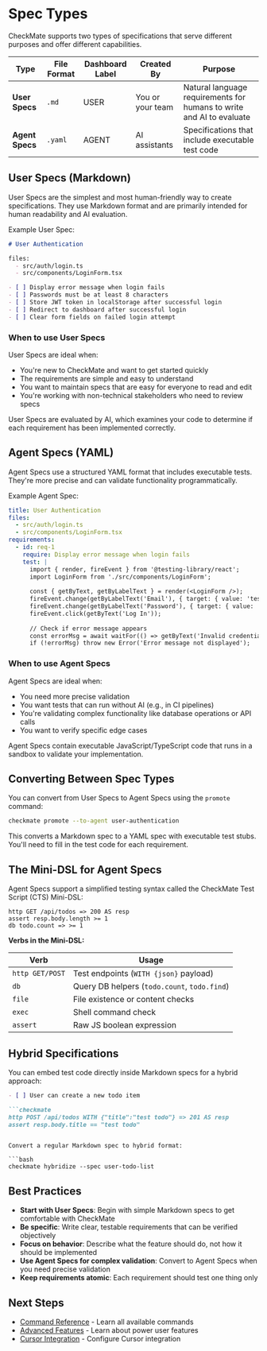 # Spec Types

CheckMate supports two types of specifications that serve different purposes and offer different capabilities.

| Type | File Format | Dashboard Label | Created By | Purpose |
|------|-------------|-----------------|------------|---------|
| **User Specs** | `.md` | USER | You or your team | Natural language requirements for humans to write and AI to evaluate |
| **Agent Specs** | `.yaml` | AGENT | AI assistants | Specifications that include executable test code |

## User Specs (Markdown)

User Specs are the simplest and most human-friendly way to create specifications. They use Markdown format and are primarily intended for human readability and AI evaluation.

Example User Spec:

```markdown
# User Authentication

files:
  - src/auth/login.ts
  - src/components/LoginForm.tsx

- [ ] Display error message when login fails
- [ ] Passwords must be at least 8 characters
- [ ] Store JWT token in localStorage after successful login
- [ ] Redirect to dashboard after successful login
- [ ] Clear form fields on failed login attempt
```

### When to use User Specs

User Specs are ideal when:
- You're new to CheckMate and want to get started quickly
- The requirements are simple and easy to understand
- You want to maintain specs that are easy for everyone to read and edit
- You're working with non-technical stakeholders who need to review specs

User Specs are evaluated by AI, which examines your code to determine if each requirement has been implemented correctly.

## Agent Specs (YAML)

Agent Specs use a structured YAML format that includes executable tests. They're more precise and can validate functionality programmatically.

Example Agent Spec:

```yaml
title: User Authentication
files:
  - src/auth/login.ts
  - src/components/LoginForm.tsx
requirements:
  - id: req-1
    require: Display error message when login fails
    test: |
      import { render, fireEvent } from '@testing-library/react';
      import LoginForm from './src/components/LoginForm';
      
      const { getByText, getByLabelText } = render(<LoginForm />);
      fireEvent.change(getByLabelText('Email'), { target: { value: 'test@example.com' } });
      fireEvent.change(getByLabelText('Password'), { target: { value: 'wrong' } });
      fireEvent.click(getByText('Log In'));
      
      // Check if error message appears
      const errorMsg = await waitFor(() => getByText('Invalid credentials'));
      if (!errorMsg) throw new Error('Error message not displayed');
```

### When to use Agent Specs

Agent Specs are ideal when:
- You need more precise validation
- You want tests that can run without AI (e.g., in CI pipelines)
- You're validating complex functionality like database operations or API calls
- You want to verify specific edge cases

Agent Specs contain executable JavaScript/TypeScript code that runs in a sandbox to validate your implementation.

## Converting Between Spec Types

You can convert from User Specs to Agent Specs using the `promote` command:

```bash
checkmate promote --to-agent user-authentication
```

This converts a Markdown spec to a YAML spec with executable test stubs. You'll need to fill in the test code for each requirement.

## The Mini-DSL for Agent Specs

Agent Specs support a simplified testing syntax called the CheckMate Test Script (CTS) Mini-DSL:

```
http GET /api/todos => 200 AS resp
assert resp.body.length >= 1
db todo.count => >= 1
```

**Verbs in the Mini-DSL:**

| Verb | Usage |
|------|-------|
| `http GET/POST` | Test endpoints (`WITH {json}` payload) |
| `db`            | Query DB helpers (`todo.count`, `todo.find`) |
| `file`          | File existence or content checks |
| `exec`          | Shell command check |
| `assert`        | Raw JS boolean expression |

## Hybrid Specifications

You can embed test code directly inside Markdown specs for a hybrid approach:

```markdown
- [ ] User can create a new todo item

```checkmate
http POST /api/todos WITH {"title":"test todo"} => 201 AS resp
assert resp.body.title == "test todo"
```
```

Convert a regular Markdown spec to hybrid format:

```bash
checkmate hybridize --spec user-todo-list
```

## Best Practices

- **Start with User Specs**: Begin with simple Markdown specs to get comfortable with CheckMate
- **Be specific**: Write clear, testable requirements that can be verified objectively
- **Focus on behavior**: Describe what the feature should do, not how it should be implemented
- **Use Agent Specs for complex validation**: Convert to Agent Specs when you need precise validation
- **Keep requirements atomic**: Each requirement should test one thing only

## Next Steps

- [Command Reference](Command-Reference.md) - Learn all available commands
- [Advanced Features](wiki/Advanced-Features.md) - Learn about power user features
- [Cursor Integration](wiki/Cursor-Integration.md) - Configure Cursor integration 